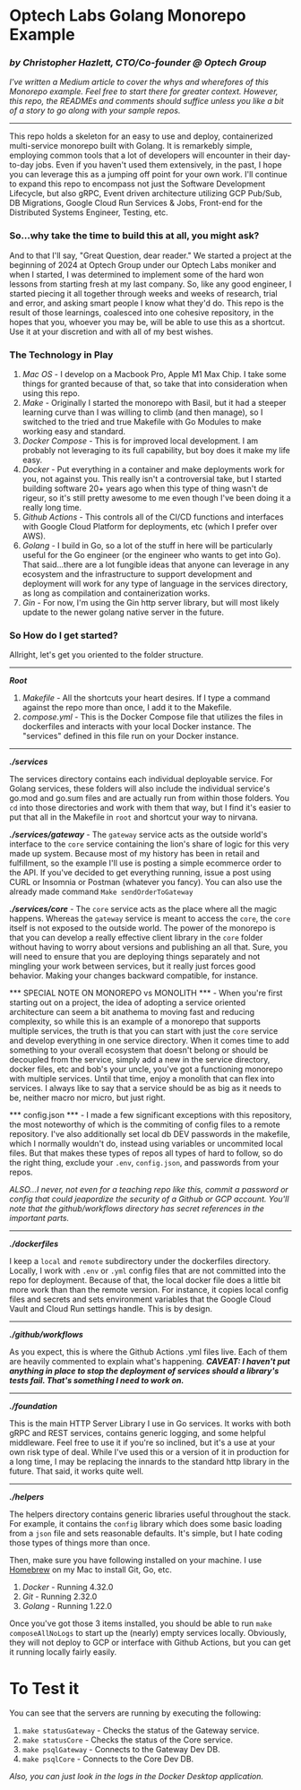 # Optech Labs Golang Monorepo Example 
### *by Christopher Hazlett, CTO/Co-founder @ Optech Group*

*I've written a Medium article to cover the whys and wherefores of this Monorepo example. Feel free to start there for greater context. However, this repo, the READMEs and comments should suffice unless you like a bit of a story to go along with your sample repos.*

---

This repo holds a skeleton for an easy to use and deploy, containerized multi-service monorepo built with Golang. It is remarkebly simple, employing common tools that a lot of developers will encounter in their day-to-day jobs. Even if you haven't used them extensively, in the past, I hope you can leverage this as a jumping off point for your own work. I'll continue to expand this repo to encompass not just the Software Development Lifecycle, but also gRPC, Event driven architecture utilizing GCP Pub/Sub, DB Migrations, Google Cloud Run Services & Jobs, Front-end for the Distributed Systems Engineer, Testing, etc. 

### So...why take the time to build this at all, you might ask?
And to that I'll say, "Great Question, dear reader." We started a project at the beginning of 2024 at Optech Group under our Optech Labs moniker and when I started, I was determined to implement some of the hard won lessons from starting fresh at my last company. So, like any good engineer, I started piecing it all together through weeks and weeks of research, trial and error, and asking smart people I know what they'd do. This repo is the result of those learnings, coalesced into one cohesive repository, in the hopes that you, whoever you may be, will be able to use this as a shortcut. Use it at your discretion and with all of my best wishes.

### The Technology in Play
1) *Mac OS* - I develop on a Macbook Pro, Apple M1 Max Chip. I take some things for granted because of that, so take that into consideration when using this repo.
2) *Make* - Originally I started the monorepo with Basil, but it had a steeper learning curve than I was willing to climb (and then manage), so I switched to the tried and true Makefile with Go Modules to make working easy and standard.
3) *Docker Compose* - This is for improved local development. I am probably not leveraging to its full capability, but boy does it make my life easy.
4) *Docker* - Put everything in a container and make deployments work for you, not against you. This really isn't a controversial take, but I started building software 20+ years ago when this type of thing wasn't de rigeur, so it's still pretty awesome to me even though I've been doing it a really long time. 
5) *Github Actions* - This controls all of the CI/CD functions and interfaces with Google Cloud Platform for deployments, etc (which I prefer over AWS).
6) *Golang* - I build in Go, so a lot of the stuff in here will be particularly useful for the Go engineer (or the engineer who wants to get into Go). That said...there are a lot fungible ideas that anyone can leverage in any ecosystem and the infrastructure to support development and deployment will work for any type of language in the services directory, as long as compilation and containerization works.
7) *Gin* - For now, I'm using the Gin http server library, but will most likely update to the newer golang native server in the future.

### So How do I get started?
Allright, let's get you oriented to the folder structure.

---
***Root***
1) *Makefile* - All the shortcuts your heart desires. If I type a command against the repo more than once, I add it to the Makefile.
2) *compose.yml* - This is the Docker Compose file that utilizes the files in dockerfiles and interacts with your local Docker instance. The "services" defined in this file run on your Docker instance.

---
***./services***

The services directory contains each individual deployable service. For Golang services, these folders will also include the individual service's go.mod and go.sum files and are actually run from within those folders. You `cd` into those directories and work with them that way, but I find it's easier to put that all in the Makefile in `root` and shortcut your way to nirvana.

***./services/gateway*** - The `gateway` service acts as the outside world's interface to the `core` service containing the lion's share of logic for this very made up system. Because most of my history has been in retail and fulfillment, so the example I'll use is posting a simple ecommerce order to the API. If you've decided to get everything running, issue a post using CURL or Insomnia or Postman (whatever you fancy). You can also use the already made command `Make sendOrderToGateway`

***./services/core*** - The `core` service acts as the place where all the magic happens. Whereas the `gateway` service is meant to access the `core`, the `core` itself is not exposed to the outside world. The power of the monorepo is that you can develop a really effective client library in the `core` folder without having to worry about versions and publishing an all that. Sure, you will need to ensure that you are deploying things separately and not mingling your work between services, but it really just forces good behavior. Making your changes backward compatible, for instance.

*** SPECIAL NOTE ON MONOREPO vs MONOLITH *** - When you're first starting out on a project, the idea of adopting a service oriented architecture can seem a bit anathema to moving fast and reducing complexity, so while this is an example of a monorepo that supports multiple services, the truth is that you can start with just the `core` service and develop everything in one service directory. When it comes time to add something to your overall ecosystem that doesn't belong or should be decoupled from the service, simply add a new  in the service directory, docker files, etc and bob's your uncle, you've got a functioning monorepo with multiple services. Until that time, enjoy a monolith that can flex into services. I always like to say that a service should be as big as it needs to be, neither macro nor micro, but just right.

*** config.json *** - I made a few significant exceptions with this repository, the most noteworthy of which is the commiting of config files to a remote repository. I've also additionally set local db DEV passwords in the makefile, which I normally wouldn't do, instead using variables or uncommited local files. But that makes these types of repos all types of hard to follow, so do the right thing, exclude your `.env`, `config.json`, and passwords from your repos.

*ALSO...I never, not even for a teaching repo like this, commit a password or config that could jeapordize the security of a Github or GCP account. You'll note that the github/workflows directory has secret references in the important parts.*

---

***./dockerfiles***

I keep a `local` and `remote` subdirectory under the dockerfiles directory. Locally, I work with `.env` or `.yml` config files that are not committed into the repo for deployment. Because of that, the local docker file does a little bit more work than than the remote version. For instance, it copies local config files and secrets and sets environment variables that the Google Cloud Vault and Cloud Run settings handle. This is by design.

---

***./github/workflows***

As you expect, this is where the Github Actions .yml files live. Each of them are heavily commented to explain what's happening. ***CAVEAT: I haven't put anything in place to stop the deployment of services should a library's tests fail. That's something I need to work on.***

---

***./foundation***

This is the main HTTP Server Library I use in Go services. It works with both gRPC and REST services, contains generic logging, and some helpful middleware. Feel free to use it if you're so inclined, but it's a use at your own risk type of deal. While I've used this or a version of it in production for a long time, I may be replacing the innards to the standard http library in the future. That said, it works quite well.

---

***./helpers***

The helpers directory contains generic libraries useful throughout the stack. For example, it contains the `config` library which does some basic loading from a `json` file and sets reasonable defaults. It's simple, but I hate coding those types of things more than once.


Then, make sure you have following installed on your machine. I use [Homebrew](https://brew.sh) on my Mac to install Git, Go, etc.
1) *Docker* - Running 4.32.0
2) *Git* - Running 2.32.0
3) *Golang* - Running 1.22.0

Once you've got those 3 items installed, you should be able to run `make composeAllNoLogs` to start up the (nearly) empty services locally. Obviously, they will not deploy to GCP or interface with Github Actions, but you can get it running locally fairly easily.

# To Test it #
You can see that the servers are running by executing the following:
1) `make statusGateway` - Checks the status of the Gateway service.
2) `make statusCore` - Checks the status of the Core service.
3) `make psqlGateway` - Connects to the Gateway Dev DB.
4) `make psqlCore` - Connects to the Core Dev DB.

*Also, you can just look in the logs in the Docker Desktop application.*

